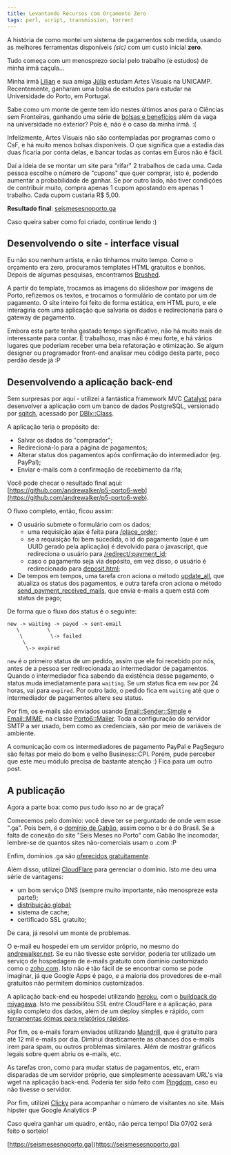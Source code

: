 ```yaml
---
title: Levantando Recursos com Orçamento Zero
tags: perl, script, transmission, torrent
---
```


A história de como montei um sistema de pagamentos sob medida, usando as
melhores ferramentas disponíveis *(sic)* com um custo inicial **zero**.

Tudo começa com um menosprezo social pelo trabalho (e estudos) de minha irmã
caçula...

<!--more-->

Minha irmã [Lilian](https://www.facebook.com/liliancwalker) e sua amiga
[Júlia](https://www.facebook.com/juliastradiotto) estudam Artes Visuais na
UNICAMP. Recentemente, ganharam uma bolsa de estudos para estudar na
Universidade do Porto, em Portugal.

Sabe como um monte de gente tem ido nestes últimos anos para o Ciências sem
Fronteiras, ganhando uma série de
[bolsas e benefícios](http://www.cienciasemfronteiras.gov.br/web/csf/valores-de-auxilios-e-bolsas)
além da vaga na universidade no exterior? Pois é, não é o caso da minha irmã. :(

Infelizmente, Artes Visuais não são contempladas por programas como o CsF, e há
muito menos bolsas disponíveis. O que significa que a estadia das duas ficaria
por conta delas, e bancar todas as contas em Euros não é fácil.

Daí a ideia de se montar um site para "rifar" 2 trabalhos de cada uma. Cada
pessoa escolhe o número de "cupons" que quer comprar, isto é, podendo aumentar
a probabilidade de ganhar. Se por outro lado, não tiver condições de contribuir
muito, compra apenas 1 cupom apostando em apenas 1 trabalho. Cada cupom
custaria R$ 5,00.

**Resultado final**: [seismesesnoporto.ga](https://seismesesnoporto.ga)

Caso queira saber como foi criado, continue lendo :)

## Desenvolvendo o site - interface visual

Eu não sou nenhum artista, e não tínhamos muito tempo. Como o orçamento era
zero, procuramos templates HTML gratuitos e bonitos. Depois de algumas
pesquisas, encontramos
[Brushed](http://themes.alessioatzeni.com/html/brushed/).

A partir do template, trocamos as imagens do slideshow por imagens de Porto,
refizemos os textos, e trocamos o formulário de contato por um de pagamento. O
site inteiro foi feito de forma estática, em HTML puro, e ele interagiria com
uma aplicação que salvaria os dados e redirecionaria para o gateway de
pagamento.

Embora esta parte tenha gastado tempo significativo, não há muito mais de
interessante para contar. É trabalhoso, mas não é meu forte, e há vários
lugares que poderiam receber uma bela refatoração e otimização. Se algum
designer ou programador front-end analisar meu código desta parte, peço perdão
desde já :P

## Desenvolvendo a aplicação back-end

Sem surpresas por aqui - utilizei a fantástica framework MVC
[Catalyst](https://metacpan.org/pod/Catalyst) para desenvolver a aplicação com
um banco de dados PostgreSQL, versionado por [sqitch](https://sqitch.org),
acessado por [DBIx::Class](https://metacpan.org/pod/DBIx::Class).

A aplicação teria o propósito de:

 - Salvar os dados do "comprador";
 - Redirecioná-lo para a página de pagamentos;
 - Alterar status dos pagamentos após confirmação do intermediador (eg. PayPal);
 - Enviar e-mails com a confirmação de recebimento da rifa;

Você pode checar o resultado final aqui:
[https://github.com/andrewalker/p5-porto6-web](https://github.com/andrewalker/p5-porto6-web).

O fluxo completo, então, ficou assim:

 - O usuário submete o formulário com os dados;
   - uma requisição ajax é feita para [/place\_order](https://github.com/andrewalker/p5-porto6-web/blob/master/lib/Porto6/Web/Controller/Checkout.pm);
   - se a requisição foi bem sucedida, o id do pagamento (que é um UUID gerado
pela aplicação) é devolvido para o javascript, que redireciona o usuário para
[/redirect/:payment\_id](https://github.com/andrewalker/p5-porto6-web/blob/master/lib/Porto6/Web/Controller/Redirect.pm);
   - caso o pagamento seja via depósito, em vez disso, o usuário é
redirecionado para [deposit.html](https://seismesesnoporto.ga/deposit.html);
 - De tempos em tempos, uma tarefa cron aciona o método
[update\_all](https://github.com/andrewalker/p5-porto6-web/blob/master/lib/Porto6/AfterSales.pm#L144),
que atualiza os status dos pagamentos, e outra tarefa cron aciona o método
[send\_payment\_received\_mails](https://github.com/andrewalker/p5-porto6-web/blob/master/lib/Porto6/AfterSales.pm#L226),
que envia e-mails a quem está com status de pago;

De forma que o fluxo dos status é o seguinte:

    new -> waiting -> payed -> sent-email
       \         \
        \         \-> failed
         \
          \-> expired

``new`` é o primeiro status de um pedido, assim que ele foi recebido por nós,
antes de a pessoa ser redirecionada ao intermediador de pagamentos. Quando o
intermediador fica sabendo da existência desse pagamento, o status muda
imediatamente para ``waiting``. Se um status fica em ``new`` por 24 horas, vai
para ``expired``. Por outro lado, o pedido fica em ``waiting`` até que o
intermediador de pagamentos altere seu status.

Por fim, os e-mails são enviados usando
[Email::Sender::Simple](https://metacpan.org/pod/Email::Sender::Manual::QuickStart)
e [Email::MIME](https://metacpan.org/pod/Email::MIME), na classe
[Porto6::Mailer](https://github.com/andrewalker/p5-porto6-web/blob/master/lib/Porto6/Mailer.pm).
Toda a configuração do servidor SMTP a ser usado, bem como as credenciais, são
por meio de variáveis de ambiente.

A comunicação com os intermediadores de pagamento PayPal e PagSeguro são feitas
por meio do bom e velho Business::CPI. Porém, pude perceber que este meu módulo
precisa de bastante atenção :) Fica para um outro post.

## A publicação

Agora a parte boa: como pus tudo isso no ar de graça?

Comecemos pelo domínio: você deve ter se perguntado de onde vem esse ".ga".
Pois bem, é o [domínio de Gabão](https://en.wikipedia.org/wiki/.ga), assim como
o br é do Brasil. Se a falta de conexão do site "Seis Meses no Porto" com Gabão
lhe incomodar, lembre-se de quantos sites não-comerciais usam o .com :P

Enfim, domínios .ga são [oferecidos gratuitamente](http://www.freenom.com/en/index.html).

Além disso, utilizei [CloudFlare](https://www.cloudflare.com/) para gerenciar o domínio. Isto me deu uma série de vantagens:

 - um bom serviço DNS (sempre muito importante, não menospreze esta parte!);
 - [distribuição global](https://pt.wikipedia.org/wiki/Content_Delivery_Network);
 - sistema de cache;
 - certificado SSL gratuito;

De cara, já resolvi um monte de problemas.

O e-mail eu hospedei em um servidor próprio, no mesmo do
[andrewalker.net](https://andrewalker.net). Se eu não tivesse este servidor,
poderia ter utilizado um serviço de hospedagem de e-mails gratuito com domínio
customizado como o [zoho.com](https://www.zoho.com). Isto não é tão fácil de se
encontrar como se pode imaginar, já que Google Apps é pago, e a maioria dos
provedores de e-mail gratuitos não permitem domínios customizados.

A aplicação back-end eu hospedei utilizando [heroku](https://www.heroku.com/),
com o [buildpack do
miyagawa](https://github.com/miyagawa/heroku-buildpack-perl). Isto me
possibilitou SSL entre CloudFlare e a aplicação, para sigilo completo dos
dados, além de um deploy simples e rápido, com [ferramentas ótimas para
relatórios rápidos](https://devcenter.heroku.com/articles/dataclips).

Por fim, os e-mails foram enviados utilizando
[Mandrill](https://mandrillapp.com/), que é gratuito para até 12 mil e-mails
por dia. Diminui drasticamente as chances dos e-mails irem para spam, ou outros
problemas similares. Além de mostrar gráficos legais sobre quem abriu os
e-mails, etc.

As tarefas cron, como para mudar status de pagamentos, etc, eram disparadas de
um servidor próprio, que simplesmente acessavam URL's via wget na aplicação
back-end. Poderia ter sido feito com [Pingdom](https://www.pingdom.com), caso
eu não tivesse o servidor.

Por fim, utilizei [Clicky](https://getclicky.com) para acompanhar o número de
visitantes no site. Mais hipster que Google Analytics :P

Caso queira ganhar um quadro, então, não perca tempo! Dia 07/02 será feito o
sorteio!

[https://seismesesnoporto.ga](https://seismesesnoporto.ga)
